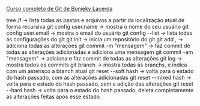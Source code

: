 [Curso completo de Git de Bonieky Lacerda](https://www.youtube.com/watch?v=OuOb1_qADBQ)

tree /f -> lista todas as pastas e arquivos a partir da localização atual de forma recursiva
git config user.name -> mostra o nome do seu usuário
git config user.email -> mostra o email do usuário
git config --list -> lista todas as configurações do git
git init -> inicia um repositório do git
git add , -> adiciona todas as alterações
git commit -m "mensagem" -> faz commit de todas as alterações adicionadas e adiciona uma mensagem
git commit -am "mensagem" -> adiciona e faz commit de todas as alterações
git log -> mostra todos os commits
git branch -> mostra todas as branchs, e indica com um asterísco a branch atual
git reset --soft hash -> volta para o estado do hash passado, com as alterações adicionadas
git reset --mixed hash -> volta para o estado do hash passado, sem a adição das alterações
git reset --hard hash -> volta para o estado do hash passado, deleta completamente as alterações feitas após esse estado